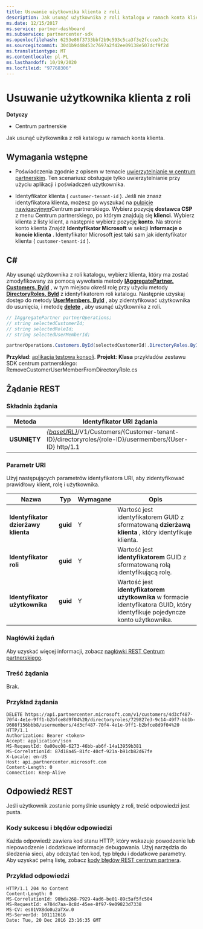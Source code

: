 ```yaml
---
title: Usuwanie użytkownika klienta z roli
description: Jak usunąć użytkownika z roli katalogu w ramach konta klienta.
ms.date: 12/15/2017
ms.service: partner-dashboard
ms.subservice: partnercenter-sdk
ms.openlocfilehash: 6253e86f3733bbf2b9c593c5ca3f3e2fccce7c2c
ms.sourcegitcommit: 30d1b9d48453c7697a2f42ee09138e507dcf9f2d
ms.translationtype: MT
ms.contentlocale: pl-PL
ms.lasthandoff: 10/19/2020
ms.locfileid: "97768306"
---
```

# <a name="remove-a-customer-user-from-a-role"></a>Usuwanie użytkownika klienta z roli

**Dotyczy**

- Centrum partnerskie

Jak usunąć użytkownika z roli katalogu w ramach konta klienta.

## <a name="prerequisites"></a>Wymagania wstępne

- Poświadczenia zgodnie z opisem w temacie [uwierzytelnianie w centrum partnerskim](partner-center-authentication.md). Ten scenariusz obsługuje tylko uwierzytelnianie przy użyciu aplikacji i poświadczeń użytkownika.

- Identyfikator klienta ( `customer-tenant-id` ). Jeśli nie znasz identyfikatora klienta, możesz go wyszukać na [pulpicie nawigacyjnym](https://partner.microsoft.com/dashboard)Centrum partnerskiego. Wybierz pozycję **dostawca CSP** z menu Centrum partnerskiego, po którym znajdują się **klienci**. Wybierz klienta z listy klient, a następnie wybierz pozycję **konto**. Na stronie konto klienta Znajdź **Identyfikator Microsoft** w sekcji **Informacje o koncie klienta** . Identyfikator Microsoft jest taki sam jak identyfikator klienta ( `customer-tenant-id` ).

## <a name="c"></a>C\#

Aby usunąć użytkownika z roli katalogu, wybierz klienta, który ma zostać zmodyfikowany za pomocą wywołania metody [**IAggregatePartner. Customers. ById**](/dotnet/api/microsoft.store.partnercenter.customers.icustomercollection.byid) , w tym miejscu określ rolę przy użyciu metody [**DirectoryRoles. ById**](/dotnet/api/microsoft.store.partnercenter.customerdirectoryroles.idirectoryrolecollection.byid) z identyfikatorem roli katalogu. Następnie uzyskaj dostęp do metody [**UserMembers. ById**](/dotnet/api/microsoft.store.partnercenter.customerdirectoryroles.iusermembercollection.byid) , aby zidentyfikować użytkownika do usunięcia, i metodę [**delete**](/dotnet/api/microsoft.store.partnercenter.customerdirectoryroles.iusermember.delete) , aby usunąć użytkownika z roli.

``` csharp
// IAggregatePartner partnerOperations;
// string selectedCustomerId;
// string selectedRoleId;
// string selectedUserMemberId;

partnerOperations.Customers.ById(selectedCustomerId).DirectoryRoles.ById(selectedRoleId).UserMembers.ById(selectedUserMemberId).Delete();
```

**Przykład**: [aplikacja testowa konsoli](console-test-app.md). **Projekt**: **Klasa** przykładów zestawu SDK centrum partnerskiego: RemoveCustomerUserMemberFromDirectoryRole.cs

## <a name="rest-request"></a>Żądanie REST

### <a name="request-syntax"></a>Składnia żądania

| Metoda     | Identyfikator URI żądania                                                                                                                           |
|------------|---------------------------------------------------------------------------------------------------------------------------------------|
| **USUNIĘTY** | [*{baseURL}*](partner-center-rest-urls.md)/V1/Customers/{Customer-tenant-ID}/directoryroles/{role-ID}/usermembers/{User-ID} http/1.1 |

### <a name="uri-parameter"></a>Parametr URI

Użyj następujących parametrów identyfikatora URI, aby zidentyfikować prawidłowy klient, rolę i użytkownika.

| Nazwa                   | Typ     | Wymagane | Opis                                                                        |
|------------------------|----------|----------|------------------------------------------------------------------------------------|
| **Identyfikator dzierżawy klienta** | **guid** | Y        | Wartość jest identyfikatorem GUID z sformatowaną **dzierżawą klienta** , który identyfikuje klienta. |
| **Identyfikator roli**            | **guid** | Y        | Wartość jest **identyfikatorem** GUID z sformatowaną rolą identyfikującą rolę.                |
| **Identyfikator użytkownika**            | **guid** | Y        | Wartość jest **identyfikatorem użytkownika** w formacie identyfikatora GUID, który identyfikuje pojedyncze konto użytkownika.   |

### <a name="request-headers"></a>Nagłówki żądań

Aby uzyskać więcej informacji, zobacz [nagłówki REST Centrum partnerskiego](headers.md).

### <a name="request-body"></a>Treść żądania

Brak.

### <a name="request-example"></a>Przykład żądania

```http
DELETE https://api.partnercenter.microsoft.com/v1/customers/4d3cf487-70f4-4e1e-9ff1-b2bfce8d9f04%20/directoryroles/729827e3-9c14-49f7-bb1b-9608f156bbb8/usermembers/4d3cf487-70f4-4e1e-9ff1-b2bfce8d9f04%20 HTTP/1.1
Authorization: Bearer <token>
Accept: application/json
MS-RequestId: 0a00ec08-6273-46bb-ab6f-14a13959b381
MS-CorrelationId: 87d18a45-81fc-40cf-921a-b91cb82d67fe
X-Locale: en-US
Host: api.partnercenter.microsoft.com
Content-Length: 0
Connection: Keep-Alive
```

## <a name="rest-response"></a>Odpowiedź REST

Jeśli użytkownik zostanie pomyślnie usunięty z roli, treść odpowiedzi jest pusta.

### <a name="response-success-and-error-codes"></a>Kody sukcesu i błędów odpowiedzi

Każda odpowiedź zawiera kod stanu HTTP, który wskazuje powodzenie lub niepowodzenie i dodatkowe informacje debugowania. Użyj narzędzia do śledzenia sieci, aby odczytać ten kod, typ błędu i dodatkowe parametry. Aby uzyskać pełną listę, zobacz [kody błędów REST centrum partnera](error-codes.md).

### <a name="response-example"></a>Przykład odpowiedzi

```http
HTTP/1.1 204 No Content
Content-Length: 0
MS-CorrelationId: 90bda268-7929-4ad6-be01-89c5af5fc504
MS-RequestId: e784d7aa-8c8d-45ee-8f97-9e09823d7338
MS-CV: es01VX8do0u2aTXw.0
MS-ServerId: 101112616
Date: Tue, 20 Dec 2016 23:16:35 GMT
```
